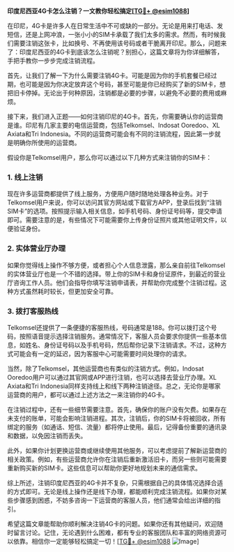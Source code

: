 **印度尼西亚4G卡怎么注销？一文教你轻松搞定[[TG💪+ @esim1088](https://t.me/s/esim1088)]**

在印尼，4G卡是许多人在日常生活中不可或缺的一部分。无论是用来打电话、发短信，还是上网冲浪，一张小小的SIM卡承载了我们太多的需求。然而，有时候我们需要注销这张卡，比如换号、不再使用该号码或者干脆离开印尼。那么，问题来了：印度尼西亚的4G卡到底该怎么注销呢？别担心，这篇文章将为你详细解答，手把手教你一步步完成注销流程。

首先，让我们了解一下为什么需要注销4G卡。可能是因为你的手机套餐已经过期，也可能是因为你决定放弃这个号码，甚至可能是你已经购买了新的SIM卡，想把旧卡停掉。无论出于何种原因，注销都是必要的步骤，以避免不必要的费用或麻烦。

接下来，我们进入正题——如何注销印尼的4G卡。首先，你需要确认你的运营商是谁。印尼有几家主要的电信运营商，包括Telkomsel、Indosat Ooredoo、XL Axiata和Tri Indonesia。不同的运营商可能会有不同的注销流程，因此第一步就是明确你所使用的运营商。

假设你是Telkomsel用户，那么你可以通过以下几种方式来注销你的SIM卡：

### 1. 线上注销
现在许多运营商都提供了线上服务，方便用户随时随地处理各种业务。对于Telkomsel用户来说，你可以访问其官方网站或下载官方APP，登录后找到“注销SIM卡”的选项。按照提示输入相关信息，如手机号码、身份证号码等，提交申请即可。需要注意的是，有些情况下可能需要你上传身份证照片或其他证明文件，以便验证身份。

### 2. 实体营业厅办理
如果你觉得线上操作不够方便，或者担心个人信息泄露，那么亲自前往Telkomsel的实体营业厅也是一个不错的选择。带上你的SIM卡和身份证原件，到最近的营业厅咨询工作人员。他们会指导你填写注销申请表，并帮助你完成整个注销过程。这种方式虽然耗时较长，但更加安全可靠。

### 3. 拨打客服热线
Telkomsel还提供了一条便捷的客服热线，号码通常是188。你可以拨打这个号码，按照语音提示选择注销服务。通常情况下，客服人员会要求你提供一些基本信息，如姓名、身份证号码以及手机号码，然后帮你记录下注销请求。不过，这种方式可能会有一定的延迟，因为客服中心可能需要时间处理你的请求。

当然，除了Telkomsel，其他运营商也有类似的注销方式。例如，Indosat Ooredoo用户可以通过其官网或APP进行注销，也可以选择去营业厅办理。XL Axiata和Tri Indonesia同样支持线上和线下两种注销途径。总之，无论你是哪家运营商的用户，都可以通过上述方法之一来注销你的4G卡。

在注销过程中，还有一些细节需要注意。首先，确保你的账户没有欠费。如果存在未支付的账单，可能会影响注销进程。其次，注销后，你的SIM卡将被回收，所有绑定的服务（如通话、短信、流量）都将停止使用。最后，记得备份重要的通讯录和数据，以免因注销而丢失。

此外，如果你计划更换运营商或继续使用其他服务，可以考虑提前了解新运营商的相关政策。例如，有些运营商允许你在注销后重新激活旧卡，而另一些则可能需要重新购买新的SIM卡。这些信息可以帮助你更好地规划未来的通信需求。

综上所述，注销印度尼西亚的4G卡并不复杂，只需根据自己的具体情况选择合适的方式即可。无论是线上操作还是线下办理，都能顺利完成注销流程。如果你对某些步骤感到困惑，不妨多咨询一下运营商的客服人员，他们通常会给出详细的指引。

希望这篇文章能帮助你顺利解决注销4G卡的问题。如果你还有其他疑问，欢迎随时留言讨论。记住，无论遇到什么困难，都有专业的客服团队和丰富的网络资源可以依靠。相信你一定能够轻松搞定一切！[[TG💪+ @esim1088](https://t.me/s/esim1088) ![Image](https://i.postimg.cc/4NQfJmqS/Snipaste-2025-05-13-00-14-12.png)]
